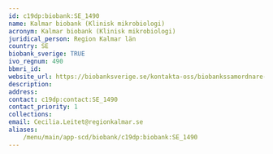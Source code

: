 ```yaml
---
id: c19dp:biobank:SE_1490
name: Kalmar biobank (Klinisk mikrobiologi)
acronym: Kalmar biobank (Klinisk mikrobiologi)
juridical_person: Region Kalmar län
country: SE
biobank_sverige: TRUE
ivo_regnum: 490
bbmri_id:
website_url: https://biobanksverige.se/kontakta-oss/biobankssamordnare-och-nej-talonger/
description:
address:
contact: c19dp:contact:SE_1490
contact_priority: 1
collections:
email: Cecilia.Leitet@regionkalmar.se
aliases:
    /menu/main/app-scd/biobank/c19dp:biobank:SE_1490
---
```

